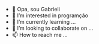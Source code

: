 - 👋 Opa, sou Gabrieli
- 👀 I’m interested in programção
- 🌱 I’m currently learning ...
- 💞️ I’m looking to collaborate on ...
- 📫 How to reach me ...

<!---
GabrielFochesato/GabrielFochesato is a ✨ special ✨ repository because its `README.md` (this file) appears on your GitHub profile.
You can click the Preview link to take a look at your changes.
--->
